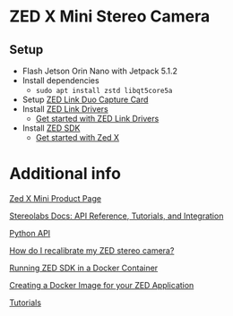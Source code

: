 # ZED X Mini Stereo Camera

## Setup

- Flash Jetson Orin Nano with Jetpack 5.1.2
- Install dependencies
  - `sudo apt install zstd libqt5core5a`
- Setup [ZED Link Duo Capture Card](https://www.stereolabs.com/docs/get-started-with-zed-link/dual-jetson-orin-nano-devkit-setup)
- Install [ZED Link Drivers](https://www.stereolabs.com/en-de/developers/drivers#jetpack-5-105-58f0ac216f52)
  - [Get started with ZED Link Drivers](https://www.stereolabs.com/docs/get-started-with-zed-link/install-the-drivers)
- Install [ZED SDK](https://www.stereolabs.com/en-de/developers/release#nvidia-jetson-504616ef8d38)
  - [Get started with Zed X](https://www.stereolabs.com/docs/get-started-with-zed-x#setting-up-your-system-for-zed-x)

# Additional info

[Zed X Mini Product Page](https://www.stereolabs.com/en-de/store/products/zed-x-mini-stereo-camera)

[Stereolabs Docs: API Reference, Tutorials, and Integration](https://www.stereolabs.com/docs)

[Python API](https://www.stereolabs.com/docs/api/python/index.html)

[How do I recalibrate my ZED stereo camera? ](https://support.stereolabs.com/hc/en-us/articles/360011828773-How-do-I-recalibrate-my-ZED-stereo-camera)

[Running ZED SDK in a Docker Container](https://www.stereolabs.com/docs/installation/docker)

[Creating a Docker Image for your ZED Application](https://www.stereolabs.com/docs/docker/creating-your-image)

[Tutorials](https://www.stereolabs.com/docs/tutorials)
